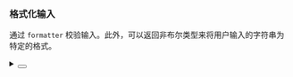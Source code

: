 ### 格式化输入

通过 `formatter` 校验输入。此外，可以返回非布尔类型来将用户输入的字符串为特定的格式。

<div class="cell-demo vp-raw">
  <yc-space direction="vertical">
    <yc-verification-code
      defaultValue="123456"
      style="width: 300px"
      :formatter="
        (inputValue) => (/^\d*$/.test(inputValue) ? inputValue : false)
      " />
    <yc-verification-code
      defaultValue="abcdef"
      style="width: 300px"
      :formatter="
        (inputValue) =>
          /^[yc-zA-Z]*$/.test(inputValue) ? inputValue.toUpperCase() : ''
      " />
  </yc-space>
</div>

<details>
<summary>
 <button class="code-btn"  >
    <icon-code />
 </button>
</summary>

```vue
<template>
  <yc-space direction="vertical">
    <yc-verification-code
      defaultValue="123456"
      style="width: 300px"
      :formatter="
        (inputValue) => (/^\d*$/.test(inputValue) ? inputValue : false)
      " />
    <yc-verification-code
      defaultValue="abcdef"
      style="width: 300px"
      :formatter="
        (inputValue) =>
          /^[yc-zA-Z]*$/.test(inputValue) ? inputValue.toUpperCase() : ''
      " />
  </yc-space>
</template>
```

</details>
